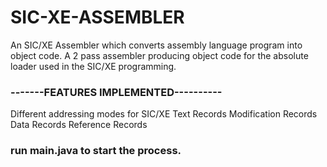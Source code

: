 # SIC-XE-ASSEMBLER
An SIC/XE Assembler which converts assembly language program into object code.
A 2 pass assembler producing object code for the absolute loader used in the SIC/XE programming.

### -------FEATURES IMPLEMENTED----------

Different addressing modes for SIC/XE
Text Records
Modification Records
Data Records
Reference Records

### run main.java to start the process.

